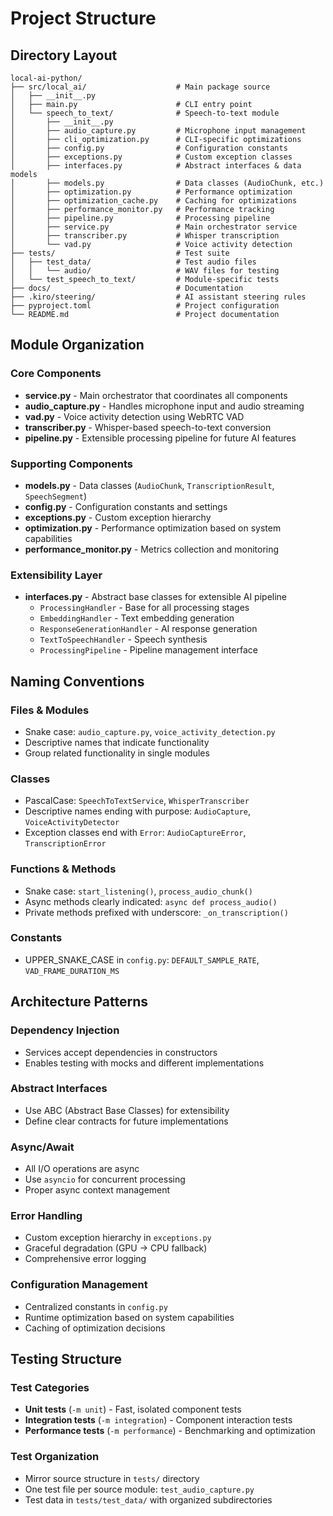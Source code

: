 # Project Structure

## Directory Layout

```
local-ai-python/
├── src/local_ai/                    # Main package source
│   ├── __init__.py
│   ├── main.py                      # CLI entry point
│   └── speech_to_text/              # Speech-to-text module
│       ├── __init__.py
│       ├── audio_capture.py         # Microphone input management
│       ├── cli_optimization.py      # CLI-specific optimizations
│       ├── config.py                # Configuration constants
│       ├── exceptions.py            # Custom exception classes
│       ├── interfaces.py            # Abstract interfaces & data models
│       ├── models.py                # Data classes (AudioChunk, etc.)
│       ├── optimization.py          # Performance optimization
│       ├── optimization_cache.py    # Caching for optimizations
│       ├── performance_monitor.py   # Performance tracking
│       ├── pipeline.py              # Processing pipeline
│       ├── service.py               # Main orchestrator service
│       ├── transcriber.py           # Whisper transcription
│       └── vad.py                   # Voice activity detection
├── tests/                           # Test suite
│   ├── test_data/                   # Test audio files
│   │   └── audio/                   # WAV files for testing
│   └── test_speech_to_text/         # Module-specific tests
├── docs/                            # Documentation
├── .kiro/steering/                  # AI assistant steering rules
├── pyproject.toml                   # Project configuration
└── README.md                        # Project documentation
```

## Module Organization

### Core Components

- **service.py** - Main orchestrator that coordinates all components
- **audio_capture.py** - Handles microphone input and audio streaming
- **vad.py** - Voice activity detection using WebRTC VAD
- **transcriber.py** - Whisper-based speech-to-text conversion
- **pipeline.py** - Extensible processing pipeline for future AI features

### Supporting Components

- **models.py** - Data classes (`AudioChunk`, `TranscriptionResult`, `SpeechSegment`)
- **config.py** - Configuration constants and settings
- **exceptions.py** - Custom exception hierarchy
- **optimization.py** - Performance optimization based on system capabilities
- **performance_monitor.py** - Metrics collection and monitoring

### Extensibility Layer

- **interfaces.py** - Abstract base classes for extensible AI pipeline
  - `ProcessingHandler` - Base for all processing stages
  - `EmbeddingHandler` - Text embedding generation
  - `ResponseGenerationHandler` - AI response generation
  - `TextToSpeechHandler` - Speech synthesis
  - `ProcessingPipeline` - Pipeline management interface

## Naming Conventions

### Files & Modules

- Snake case: `audio_capture.py`, `voice_activity_detection.py`
- Descriptive names that indicate functionality
- Group related functionality in single modules

### Classes

- PascalCase: `SpeechToTextService`, `WhisperTranscriber`
- Descriptive names ending with purpose: `AudioCapture`, `VoiceActivityDetector`
- Exception classes end with `Error`: `AudioCaptureError`, `TranscriptionError`

### Functions & Methods

- Snake case: `start_listening()`, `process_audio_chunk()`
- Async methods clearly indicated: `async def process_audio()`
- Private methods prefixed with underscore: `_on_transcription()`

### Constants

- UPPER_SNAKE_CASE in `config.py`: `DEFAULT_SAMPLE_RATE`, `VAD_FRAME_DURATION_MS`

## Architecture Patterns

### Dependency Injection

- Services accept dependencies in constructors
- Enables testing with mocks and different implementations

### Abstract Interfaces

- Use ABC (Abstract Base Classes) for extensibility
- Define clear contracts for future implementations

### Async/Await

- All I/O operations are async
- Use `asyncio` for concurrent processing
- Proper async context management

### Error Handling

- Custom exception hierarchy in `exceptions.py`
- Graceful degradation (GPU → CPU fallback)
- Comprehensive error logging

### Configuration Management

- Centralized constants in `config.py`
- Runtime optimization based on system capabilities
- Caching of optimization decisions

## Testing Structure

### Test Categories

- **Unit tests** (`-m unit`) - Fast, isolated component tests
- **Integration tests** (`-m integration`) - Component interaction tests
- **Performance tests** (`-m performance`) - Benchmarking and optimization

### Test Organization

- Mirror source structure in `tests/` directory
- One test file per source module: `test_audio_capture.py`
- Test data in `tests/test_data/` with organized subdirectories
